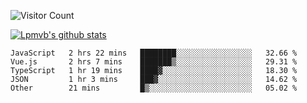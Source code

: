 ![Visitor Count](https://profile-counter.glitch.me/Lpmvb/count.svg)

[![Lpmvb's github stats](https://github-readme-stats.vercel.app/api?username=lpmvb&show_icons=true&title_color=fff&icon_color=79ff97&text_color=9f9f9f&bg_color=151515)](https://github.com/anuraghazra/github-readme-stats)

<!--
Here are some ideas to get you started:

- 🔭 I’m currently working on ...
- 🌱 I’m currently learning ...
- 👯 I’m looking to collaborate on ...
- 🤔 I’m looking for help with ...
- 💬 Ask me about ...
- 📫 How to reach me: ...
- 😄 Pronouns: ...
- ⚡ Fun fact: ...
-->

<!--START_SECTION:waka-->

```text
JavaScript   2 hrs 22 mins   ████████░░░░░░░░░░░░░░░░░   32.66 %
Vue.js       2 hrs 7 mins    ███████▒░░░░░░░░░░░░░░░░░   29.31 %
TypeScript   1 hr 19 mins    ████▓░░░░░░░░░░░░░░░░░░░░   18.30 %
JSON         1 hr 3 mins     ███▓░░░░░░░░░░░░░░░░░░░░░   14.62 %
Other        21 mins         █▒░░░░░░░░░░░░░░░░░░░░░░░   05.02 %
```

<!--END_SECTION:waka-->
